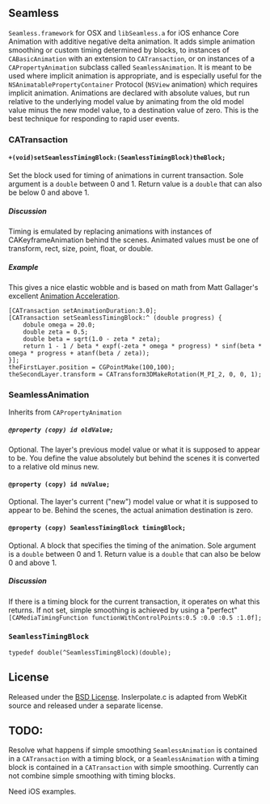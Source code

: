 ## Seamless

`Seamless.framework` for OSX and `libSeamless.a` for iOS enhance Core Animation with additive negative delta animation.
It adds simple animation smoothing or custom timing determined by blocks, 
to instances of `CABasicAnimation` with an extension to `CATransaction`,
or on instances of a `CAPropertyAnimation` subclass called `SeamlessAnimation`.
It is meant to be used where implicit animation is appropriate,
and is especially useful for the `NSAnimatablePropertyContainer` Protocol (`NSView` animation) which requires implicit animation.
Animations are declared with absolute values, 
but run relative to the underlying model value by animating from the old model value minus the new model value, 
to a destination value of zero.
This is the best technique for responding to rapid user events.


### CATransaction

#### `+(void)setSeamlessTimingBlock:(SeamlessTimingBlock)theBlock;`

Set the block used for timing of animations in current transaction. 
Sole argument is a `double` between 0 and 1.
Return value is a `double` that can also be below 0 and above 1.

##### Discussion

Timing is emulated by replacing animations with instances of CAKeyframeAnimation behind the scenes.
Animated values must be one of transform, rect, size, point, float, or double.

##### Example

This gives a nice elastic wobble and is based on math from Matt Gallager's excellent [Animation Acceleration](http://www.cocoawithlove.com/2008/09/parametric-acceleration-curves-in-core.html).

```objc
[CATransaction setAnimationDuration:3.0];
[CATransaction setSeamlessTimingBlock:^ (double progress) {
	dobule omega = 20.0;
	double zeta = 0.5;
	double beta = sqrt(1.0 - zeta * zeta);
	return 1 - 1 / beta * expf(-zeta * omega * progress) * sinf(beta * omega * progress + atanf(beta / zeta));
}];
theFirstLayer.position = CGPointMake(100,100);
theSecondLayer.transform = CATransform3DMakeRotation(M_PI_2, 0, 0, 1);
```


### SeamlessAnimation

Inherits from `CAPropertyAnimation`

##### `@property (copy) id oldValue;`

Optional. The layer's previous model value or what it is supposed to appear to be. 
You define the value absolutely but behind the scenes it is converted to a relative old minus new.

#### `@property (copy) id nuValue;`

Optional. The layer's current ("new") model value or what it is supposed to appear to be.
Behind the scenes, the actual animation destination is zero.

#### `@property (copy) SeamlessTimingBlock timingBlock;`

Optional. A block that specifies the timing of the animation. 
Sole argument is a `double` between 0 and 1.
Return value is a `double` that can also be below 0 and above 1.

##### Discussion

If there is a timing block for the current transaction, it operates on what this returns.
If not set, simple smoothing is achieved by using a "perfect" `[CAMediaTimingFunction functionWithControlPoints:0.5 :0.0 :0.5 :1.0f];`


### `SeamlessTimingBlock`

`typedef double(^SeamlessTimingBlock)(double);`

## License

Released under the [BSD License](http://www.opensource.org/licenses/bsd-license).
Inslerpolate.c is adapted from WebKit source and released under a separate license.

## TODO:

Resolve what happens if simple smoothing `SeamlessAnimation` is contained in a `CATransaction` with a timing block, 
or a `SeamlessAnimation` with a timing block is contained in a `CATransaction` with simple smoothing.
Currently can not combine simple smoothing with timing blocks.

Need iOS examples.
